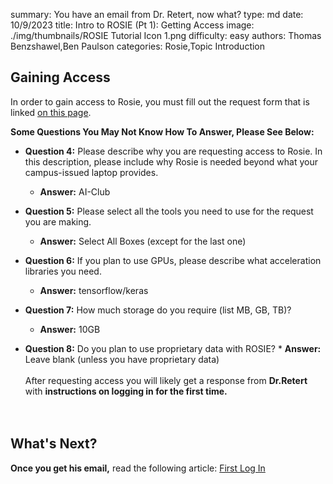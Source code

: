 summary: You have an email from Dr. Retert, now what?
type: md
date: 10/9/2023
title: Intro to ROSIE (Pt 1): Getting Access
image: ./img/thumbnails/ROSIE Tutorial Icon 1.png
difficulty: easy
authors: Thomas Benzshawel,Ben Paulson
categories: Rosie,Topic Introduction

## Gaining Access

In order to gain access to Rosie, you must fill out the request form that is linked [on this page](https://msoe.dev/#/requestaccess).

**Some Questions You May Not Know How To Answer, Please See Below:**<br>

- **Question 4:** Please describe why you are requesting access to Rosie. In this description, please include why Rosie is needed beyond what your campus-issued laptop provides.

  - **Answer:** AI-Club

- **Question 5:** Please select all the tools you need to use for the request you are making.

  - **Answer:** Select All Boxes (except for the last one)

- **Question 6:** If you plan to use GPUs, please describe what acceleration libraries you need.

  - **Answer:** tensorflow/keras

- **Question 7:** How much storage do you require (list MB, GB, TB)?

  - **Answer:** 10GB

- **Question 8:** Do you plan to use proprietary data with ROSIE? \* **Answer:** Leave blank (unless you have proprietary data)
  <br>
  <br>
  After requesting access you will likely get a response from **Dr.Retert** with **instructions on logging in for the first time.**<br>
  <br><br>

## What's Next?

**Once you get his email,** read the following article: [First Log In](articles-Learning_Resources-pt2-first-login.html)
<br><br>
<br>
